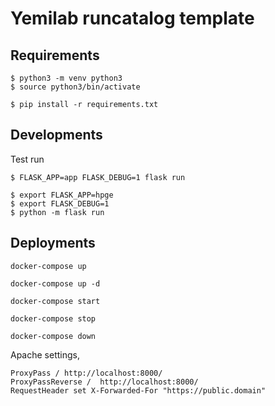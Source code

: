 # Yemilab runcatalog template

## Requirements

```
$ python3 -m venv python3
$ source python3/bin/activate
```

```
$ pip install -r requirements.txt
```

## Developments

Test run

```
$ FLASK_APP=app FLASK_DEBUG=1 flask run
```

```
$ export FLASK_APP=hpge
$ export FLASK_DEBUG=1
$ python -m flask run
```

## Deployments

```
docker-compose up
```

```
docker-compose up -d
```

```
docker-compose start
```

```
docker-compose stop
```

```
docker-compose down
```

Apache settings,


```
ProxyPass / http://localhost:8000/
ProxyPassReverse /  http://localhost:8000/
RequestHeader set X-Forwarded-For "https://public.domain"
```
